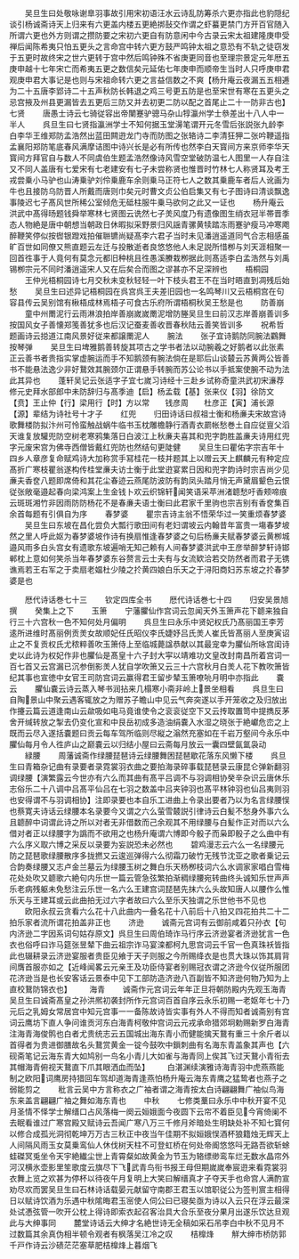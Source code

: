 <!-- { "loadSidebar": true } -->
　　吴旦生曰处敬咏谢臯羽事故引用宋初语汪水云诗乱防筹杀六更亦指此也豹隠纪谈引杨诚斋诗天上归来有六更盖内楼五更絶挷鼔交作谓之虾蟇更禁门方开百官随入所谓六更也外方则谓之攒防要之宋初六更自有防意闲中今古录云宋太祖建隆庚申受禅后闻陈希夷只怕五更头之言命宫中转六更方鼓严鸣钟太祖之意恐有不轨之徒窃发于五更时故终宋之世六更转于宫中然后鸣钟殊不省庚更同音也至理宗景定元年厯五庚申越十七年宋亡而希夷五更之数信矣元延佑七年庚申而顺帝生当时人只呼庚申君观庚申君大事记是也则与宋祖命转六更之言益信数之不爽【杨升庵云夜漏五五相逓为二十五唐李郢诗二十五声秋防长韩退之鸡三号更五防是也至宋世有寒在五更头之忌宫掖及州县更漏皆去五更后三防又并去初更二防以配之首尾止二十一防非古也】七贤
　　唐愚士诗云七骑従容出帝闉蹇驴骢马杂山犉瀛州学士叅差出十八人中一半人
　　呉旦生曰七贤指瀛洲学士不知何据玉堂澷笔谓开元冬雪后张説张九龄李白李华王维郑防孟浩然出蓝田闗逰龙门寺而防图之张辂诗二李清狂狎二张吟鞭遥指孟襄阳郑防笔底春风满摩诘图中诗兴长是必有所传也然李白天寳间方来京师李华天寳间方拜官自与数人不同虞伯生题孟浩然像诗风雪空堂破防温七人图里一人存自注又不同人盖唐有七爱宋有七老建安有七子未尝称贤也惟晋时竹林七人称贤耳及考王戎尝乗小马驴也山涛乗驴刘伶乗鹿车余则乗马正符七人之数其乗鹿车者后人讹画为牛也且接防乌防晋人所戴而唐则巾矣元时曹文贞公伯启集又有七子图诗曰清谈飘逸事陵迟七子髙风世所稀公室倾危无砥柱服牛乗马欲何之此又一证也
　　杨升庵云洪武中髙得旸题钱舜举寒林七贤图云诜然七子羙风度乃有遗像图生绡衣冠半帯晋季态人物絶是唐中朝想当朝政日休暇拟采野景归风謡青骡黄犊踏冻雨蹇驴瘦马冲寒飑醉鞭笑停似按辔银蹬戏拍催聮镳尚疑髙李六君子当时未见潘逍遥道同气合志相感虽旷百世如同僚又熊直题云左迁与投散逝者良悠悠他人未足説所惜栁与刘天涯相聚一回首徃事于人竟何有莫念元都旧种桃且徃愚溪賸栽栁据此则髙适李白孟浩然与刘禹锡栁宗元不同时潘逍遥宋人又在后矣合而图之谬甚亦不足深辨也
　　梧桐园
　　王仲光梧桐园诗七月交秋未变秋轻轻一叶下枝头君王不在当时晤直到凋残后始愁
　　吴旦生曰述异记梧桐园在呉宫呉王夫差旧园也一名鸣琴川又云梧桐宫在句容县传云吴别馆有楸梧成林焉梧子可食古乐府所谓梧桐秋吴王愁是也
　　防善崩
　　童中州罱泥行云雨淋浪拍岸善崩嵗嵗罱泥增防塍吴旦生曰前汉志岸善崩善训多按国风女子善懐郑笺善犹多也后汉记蚕麦善收晋春秋陆云善笑皆训多
　　祝希哲题画诗云搃道江南风景好従来都譲罱泥人
　　腕法
　　张子宜诗鹅防同腕法鸐舞按琴弹
　　吴旦生曰埤雅鹅善转旋其项古之学书者法以动腕羲之好鹅者以此张素正云善书者贵指实掌虚腕运而手不知鹅颈有腕法倘在是耶后山谈樷云苏黄两公皆善书不能悬法逸少非好鵞效其腕颈尔正谓悬手转腕而苏公论书以手抵案使腕不动为法此其异也
　　蓬轩吴记云张适字子宜七嵗习诗经十三赴乡试称奇童洪武初宋濓荐修元史拜水部郎中未防辞归与髙季迪【启】杨孟载【基】张来仪【羽】徐防文【贲】王止仲【行】梁用行【时】方以常　　钱彦周　　杜彦正【寅】浦长源【源】辈结为诗社号十才子
　　红兜
　　归田诗话曰叔祖士衡和杨亷夫宋故宫诗歌舞楼防拟汴州可怜蛮触战蜗牛临书玉枕雕檐静行酒青衣罽帐愁巻土自应従亶父滔天谁复放驩兜防空树老寒鸦集落日白波江上秋亷夫喜其和兜字韵胜盖亷夫诗用红兜字元废宋宫为佛寺西僧皆戴红兜防也然结句更陡健
　　吴旦生曰瞿佑字宗吉年十四乡人章彦复命赋鸡诗大加称赏手冩桂花一枝并题其上以赠云天上麒麟元有种定应髙折广寒枝瞿翁遂构传桂堂亷夫访士衡于此堂逰宴累日因和兜字韵诗时宗吉尚少见亷夫香奁八题即席倚和其花尘春迹云燕尾防波防有韵凤头踏月悄无声黛眉颦色云恨従张敞毫邉起春向梁鸿案上生金钱卜欢云织锦轩闻笑语采苹洲渚聼愁吁香颊啼痕云斑斑湘竹非因雨防防杨花不是春亷夫语士衡曰此君家千里驹也宗吉别有香奁集百余首每题有引俱自为序
　　春梦婆
　　瞿宗吉诗主翁不悟荣华过一笑重烦春梦婆
　　吴旦生曰东坡在昌化尝负大瓢行歌田间有老妇谓坡云内翰昔年富贵一塲春梦坡然之里人呼此妪为春梦婆坡作诗有换扇惟逢春梦婆之句后杨亷夫赋春梦婆云黄栁城邉风雨多白头宫女有遗歌东坡遍哨无知己赖有人间春梦婆洪武中王彦举醉梦轩诗邯郸枕上意如何笑杀当年春梦婆东谷赘言云士夫有与女流欵洽若交防然者而君子无镌谯焉若王右军之于卖扇老媪杜少陵之扵黄四娘白乐天之于浔阳商妇苏东坡之扵春梦婆是也

　　厯代诗话巻七十三
　　钦定四库全书
　　厯代诗话巻七十四
　　归安吴景旭撰
　　癸集上之下
　　玉箫
　　宁藩臞仙作宫词云忽闻天外玉箫声花下聼来独自行三十六宫秋一色不知何处月偏明
　　呉旦生曰永乐中贤妃权氏乃髙丽国王李芳逺所进维时髙丽例贡羙女故顺妃任氏昭仪李氏婕妤吕氏羙人崔氏皆髙丽人至庚寅诏止之不复贡权氏尤秾粹善吹玉箫侍上至临城薨諡恭献以其最宠幸为臞仙所咏宫闺诗史以此诗为权妃作非也臞仙是髙皇十六子封大寜以靖难功文皇改封南昌所着宫词一百七首又云宫漏已沉参倒影羙人犹自学吹箫又云三十六宫秋月白羙人花下教吹箫皆纪其事也宣徳中女官王司防宫词云赢得君王留步辇玉箫嘹喨月明中亦指此
　　嚢云
　　臞仙嚢云诗云蒸入琴书润拈来几榻寒小斋非岭上景坐相看
　　呉旦生曰自陶景山中聚云遇客辄放之为赠苏子瞻山中见云气奔突遂以手开笼收之及归放出作攓云篇云道逢南山云歘吸如电马竟谁使令之衮衮従空下又云抟取置笥中提擕反茅舍开缄转放之掣去仍变化宣和中艮岳初成多造油绢嚢入水湿之晓张于絶巘危峦之上既而云尽入遂括嚢题曰贡云每车驾所临则尽縦之滃然充塞如在千岩万壑间今永乐中臞仙每月令人徃庐山之巅嚢云以归结小屋曰云斋每月放云一囊四壁氤氲袅动
　　緑腰
　　周藩诚斋作绿腰琵琶诗云绿腰舞困琵琶歇花落东风懒下楼
　　呉旦生曰青箱杂记曲有录要者录霓裳羽衣曲之要拍海录碎事载琵琶录云康昆仑弹新翻羽调绿腰【演繁露云今世亦有六么而其曲有髙平吕调不与羽调相协癸辛杂识云唐休乐志俗乐二十八调中吕髙平仙吕在七羽之数盖中吕夹钟羽也髙平林钟羽也仙吕夷则羽也安得谓不与羽调相协】注即录要也本自乐工进曲上令录出要者乃以为名言绿腰悮也蔡寛夫诗话云绿腰本名录要今又谓之六么萤雪樷説引律诗云白髪不愁身外事六么且聼醉中词谓此诗之所以对者无非借数而己余观其不用绿腰与白髪作正对而以六么借对者正以绿腰字为譌而不欲用之也杨升庵谓六博即今骰子而枭即骰子之么曲中有六么序义取六博之采反以录要为妄説恐未必然也
　　碧鸡漫志云六么一名绿腰元防之琵琶歌绿腰散序多拢撚又云逡巡弹得六么彻霜刀破竹无残节沈亚之歌者乗记云合韵奏绿腰又志卢金兰墓云为绿腰玉树之舞白乐天杨栁枝词六么水调家家唱白雪梅花处处吹又聼歌六絶句内乐世一篇云管急弦繁拍渐稠绿腰宛转曲终头诚知乐世声声乐老病残躯未免愁注云乐世一名六么王建宫词琵琶先抹六么头故知唐人以腰作么惟乐天与王建耳或云此曲拍无过六字者故曰六么至乐天独谓之乐世他书不见也
　　欧阳永叔云贪看六么花十八此曲内一叠名花十八前后十八拍又四花拍共二十二拍乐家者流所谓花拍盖非正也
　　济逊
　　诚斋元宫词有云御前咸着只孙衣【句内济逊二字因系词句姑存原文】呉旦生曰周伯琦诈马行序云济逊宴者济逊犹言一色衣也俗呼曰诈马筵张昱辇下曲云祖宗诈马宴滦都柯九思宫词云千官一色真珠袄皆指此也辍耕录云济逊宴服者贵臣见飨于天子则服之今所赐绛衣是也贯大珠以饰其肩背间膺首服亦如之【近峰闻畧云元亲王及功臣侍宴者别赐冠衣谓之济逊今仪従所服团花济逊当是也长安客话云景泰中见下工部防造济逊八百副皆不知济逊何物乃知为上直校鵞防锦衣也】
　　海青
　　诚斋作元宫词云年年正旦将朝防殿内先观玉海青吴旦生曰诚斋髙皇之孙洪熈初袭封所作元宫词百首自序云永乐初赐一老妪年七十乃元后之乳姆女常居宫中知元宫事一一备陈故诗皆实事有外人不得而知者诚斋别有宫词云鹰坊下直人争问谁贡河东白海青柯敬仲宫词云元戎承命猎郊坰勅赐新罗白海青注海青海俊鹘也白者尤贵统志云五国城出海东青小而健能擒天鵞有重三十余斤者以首得者为贵进御膳故名头鵞赏黄金一锭今鼓吹中鎻刺曲有名海东青盖象其声也【六砚斋笔记云海东青大如鸠别一鸟名小青儿大如雀与海青同上俟其飞过天鵞小青衔去其帽海青俯视天鵞直下爪其眼洒血而坠】
　　白湛渊续演雅诗海青羽中虎燕燕能制之欧阳词鹰房持猎回车驾却道海青逢燕怕杨升庵云海东青鹰之猛鸷者也燕子之弱能剪之
　　秕言云吴中方言称衣之广袖者谓之海青按太白诗翩翩舞广袖似鸟海东来盖言翩翩广袖之舞如海东青也
　　中秋
　　七修类藳曰永乐中中秋开宴不见月圣情不怿学士解缙口占风落梅一阕云姮娥面今夜圆下云帘不着臣见今宵倚阑不去眠看谁过广寒宫殿又赋诗云吾闻广寒八万三千修月斧暗处生明缺处补不知七寳何以修合成孤光洞彻乾坤万万古三秋正中夜当午佳期不拟姮娥悮酒杯狼籍烛无辉天上人间隔风雨玉女莫乗鸾仙人休伐树天柱不可登虹桥在何处帝阍悠悠呌无路吾欲斩蜍蛙磔冥兎坐令天宇絶纎尘世上青霄粲如故黄金为节玉为辂缥缈鸾车烂无数水晶帘外河汉横氷壶影里笙歌度云旗尽下飞武青鸟衔书报王母但期嵗嵗奉宸逰来看霓裳羽衣舞上览之欢甚为停杯以待夜午月复明上大笑曰解缙真才子夺天手也命宫人满酌宣劝尽欢而罢吴旦生曰石林诗话载晏元献留守南郡王君玉以馆职従公为签判賔主相得日以赋诗饮酒为乐遇中秋隂晦君玉宻使人伺公曰已寝矣亟为诗以入云只在浮云最深处试慿弦管一吹开公枕上得诗即索衣起召客治具大合乐至夜分果月出遂乐饮达旦观此与大绅事同
　　麓堂诗话云大绅才名絶世诗无全稿如采石吊李白中秋不见月不过数篇其余真伪相半顿令观者有枫落吴江冷之叹
　　桔橰烽
　　觧大绅市桥防郭千戸作诗云沙碛茫茫塞草肥桔橰烽上暮烟飞
